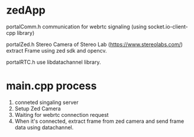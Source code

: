 # zedApp

portalComm.h
communication for webrtc signaling (using socket.io-client-cpp library)

portalZed.h
Stereo Camera of Stereo Lab (https://www.stereolabs.com/)
extract Frame using zed sdk and opencv.

portalRTC.h
use libdatachannel library.

# main.cpp process
1. conneted singaling server
2. Setup Zed Camera
3. Waiting for webrtc connection request
4. When it's connected, extract frame from zed camera and send frame data using datachannel.
